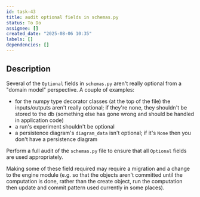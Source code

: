 ```yaml
---
id: task-43
title: audit optional fields in schemas.py
status: To Do
assignee: []
created_date: "2025-08-06 10:35"
labels: []
dependencies: []
---
```


## Description

Several of the `Optional` fields in `schemas.py` aren't really optional from a
"domain model" perspective. A couple of examples:

- for the numpy type decorator classes (at the top of the file) the
  inputs/outputs aren't really optional; if they're none, they shouldn't be
  stored to the db (something else has gone wrong and should be handled in
  application code)
- a run's experiment shouldn't be optional
- a persistence diagram's `diagram_data` isn't optional; if it's `None` then you
  don't have a persistence diagram

Perform a full audit of the `schemas.py` file to ensure that all `Optional`
fields are used appropriately.

Making some of these field required may require a migration and a change to the
engine module (e.g. so that the objects aren't committed until the computation
is done, rather than the create object, run the computation then update and
commit pattern used currently in some places).
